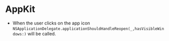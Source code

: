 # AppKit

- When the user clicks on the app icon
  `NSApplicationDelegate.applicationShouldHandleReopen(_,hasVisibleWindows:)`
  will be called.
